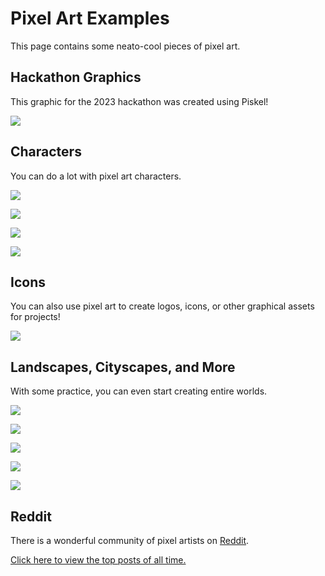 # Pixel Art Examples
This page contains some neato-cool pieces of pixel art.

## Hackathon Graphics
This graphic for the 2023 hackathon was created using Piskel!

![](Assets/Welcome.png)

## Characters
You can do a lot with pixel art characters.

![](PixelArtExampleImages/Mario.jpg)

![](PixelArtExampleImages/Characters.png)

![](PixelArtExampleImages/CharacterStudy.png)

![](PixelArtExampleImages/CharacterAnimation.gif)

## Icons
You can also use pixel art to create logos, icons, or other graphical assets for projects!

![](PixelArtExampleImages/Icons.png)

## Landscapes, Cityscapes, and More
With some practice, you can even start creating entire worlds.

![](PixelArtExampleImages/Beach.jpg)

![](PixelArtExampleImages/Space.jpg)

![](PixelArtExampleImages/SanFran.png)

![](PixelArtExampleImages/Lake.jpg)

![](PixelArtExampleImages/Train.gif)

## Reddit
There is a wonderful community of pixel artists on [Reddit](https://www.reddit.com/r/PixelArt/).

[Click here to view the top posts of all time.](https://www.reddit.com/r/PixelArt/top/?t=all)
